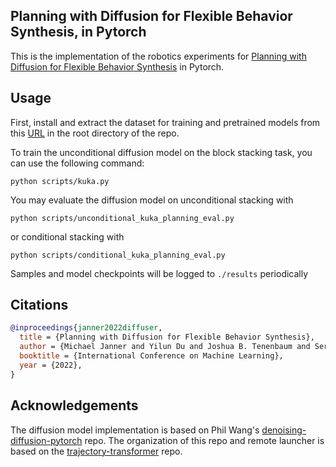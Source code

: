 ## Planning with Diffusion for Flexible Behavior Synthesis, in Pytorch

This is the implementation of the robotics experiments for <a href="https://arxiv.org/abs/2205.09991">Planning with Diffusion for Flexible Behavior Synthesis</a> in Pytorch. 



## Usage

First, install and extract the dataset for training and pretrained models from this <a href="https://www.dropbox.com/s/zofqvtkwpmp4v44/metainfo.tar.gz?dl=0">URL</a> in the root directory of the repo.


To train the unconditional diffusion model on the block stacking task, you can use the following command:

```
python scripts/kuka.py
```

You may evaluate the diffusion model on unconditional stacking with

```
python scripts/unconditional_kuka_planning_eval.py
```

or conditional stacking with

```
python scripts/conditional_kuka_planning_eval.py
```

Samples and model checkpoints will be logged to `./results` periodically

## Citations

```bibtex
@inproceedings{janner2022diffuser,
  title = {Planning with Diffusion for Flexible Behavior Synthesis},
  author = {Michael Janner and Yilun Du and Joshua B. Tenenbaum and Sergey Levine},
  booktitle = {International Conference on Machine Learning},
  year = {2022},
}
```

## Acknowledgements

The diffusion model implementation is based on Phil Wang's [denoising-diffusion-pytorch](https://github.com/lucidrains/denoising-diffusion-pytorch) repo.
The organization of this repo and remote launcher is based on the [trajectory-transformer](https://github.com/jannerm/trajectory-transformer) repo.

